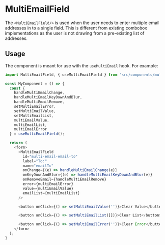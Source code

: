 # MultiEmailField

The `<MultiEmailField/>` is used when the user needs to enter multiple email addresses in to a single field. This is different from existing combobox implementations as the user is not drawing from a pre-existing list of addresses.

## Usage

The component is meant for use with the `useMultiEmail` hook. For example:

```javascript
import MultiEmailField, { useMultiEmailField } from 'src/components/multiEmailField';

const MyComponent = () => {
  const {
    handleMultiEmailChange,
    handleMultiEmailKeyDownAndBlur,
    handleMultiEmailRemove,
    setMultiEmailError,
    setMultiEmailValue,
    setMultiEmailList,
    multiEmailValue,
    multiEmailList,
    multiEmailError
  } = useMultiEmailField();

  return (
    <form>
      <MultiEmailField
        id="multi-email-email-to"
        label="To:"
        name="emailTo"
        onChange={(e) => handleMultiEmailChange(e)}
        onKeyDownAndBlur={(e) => handleMultiEmailKeyDownAndBlur(e)}
        onRemoveEmail={handleMultiEmailRemove}
        error={multiEmailError}
        value={multiEmailValue}
        emailList={multiEmailList}
      />

      <button onClick={() => setMultiEmailValue('')}>Clear Value</button>

      <button onClick={() => setMultiEmailList([])}>Clear List</button>

      <button onClick={() => setMultiEmailError('')}>Clear Error</button>
    </form>
  );
}
```

